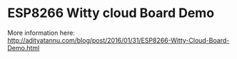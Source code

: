 ESP8266 Witty cloud Board Demo
===========================================

More information here: http://adityatannu.com/blog/post/2016/01/31/ESP8266-Witty-Cloud-Board-Demo.html
